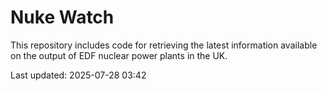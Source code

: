 # Nuke Watch

This repository includes code for retrieving the latest information available on the output of EDF nuclear power plants in the UK.

Last updated: 2025-07-28 03:42